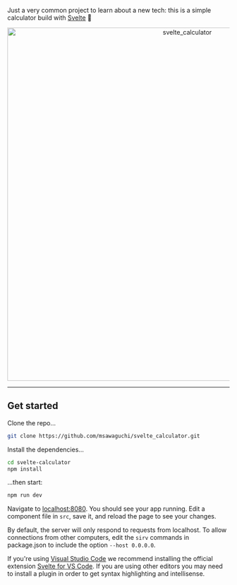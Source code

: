 Just a very common project to learn about a new tech: this is a simple calculator build with [Svelte](https://svelte.dev) :star2:
 
<p align="center">
  <img width="800" alt="svelte_calculator" src="https://github.com/msawaguchi/svelte_calculator/assets/28602785/b9b2b284-27d6-4e4a-95ca-1cc516419856">
</p>

---

## Get started
Clone the repo...

```bash
git clone https://github.com/msawaguchi/svelte_calculator.git
```

Install the dependencies...

```bash
cd svelte-calculator
npm install
```

...then start:

```bash
npm run dev
```

Navigate to [localhost:8080](http://localhost:8080). You should see your app running. 
Edit a component file in `src`, save it, and reload the page to see your changes.

By default, the server will only respond to requests from localhost. 
To allow connections from other computers, edit the `sirv` commands in package.json to include the option `--host 0.0.0.0`.

If you're using [Visual Studio Code](https://code.visualstudio.com/) we recommend installing the official extension [Svelte for VS Code](https://marketplace.visualstudio.com/items?itemName=svelte.svelte-vscode). If you are using other editors you may need to install a plugin in order to get syntax highlighting and intellisense.


